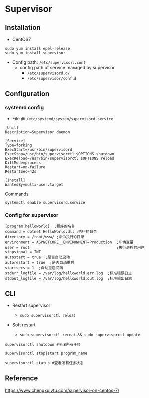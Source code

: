 # Supervisor

## Installation

- CentOS7
```bash=
sudo yum install epel-release
sudo yum install supervisor
```

- Config path: `/etc/supervisord.conf`
    - config path of service managed by supervisor
        - `/etc/supervisord.d/`
        - `/etc/supervisor/conf.d`

## Configuration
### systemd config

* File @ `/etc/systemd/system/supervisord.service`

```=
[Unit]
Description=Supervisor daemon

[Service]
Type=forking
ExecStart=/usr/bin/supervisord
ExecStop=/usr/bin/supervisorctl $OPTIONS shutdown
ExecReload=/usr/bin/supervisorctl $OPTIONS reload
KillMode=process
Restart=on-failure
RestartSec=42s

[Install]
WantedBy=multi-user.target
```

Commands

```bash=
systemctl enable supervisord.service
```

### Config for supervisor

```
[program:helloworld]  ;程序的名称
command = dotnet HelloWorld.dll ;执行的命令
directory = /root/www/ ;命令执行的目录
environment = ASPNETCORE__ENVIRONMENT=Production  ;环境变量
user = root                                       ;执行进程的用户
stopsignal = INT
autostart = true  ;是否自动启动
autorestart = true  ;是否自动重启
startsecs = 1  ;自动重启间隔
stderr_logfile = /var/log/helloworld.err.log  ;标准错误日志
stdout_logfile = /var/log/helloworld.out.log  ;标准输出日志
```

## CLI

* Restart supervisor
    - `sudo supervisorctl reload`

* Soft restart
    - `sudo supervisorctl reread && sudo supervisorctl update`

```
supervisorctl shutdown #关闭所有任务

supervisorctl stop|start program_name

supervisorctl status #查看所有任务状态
```


## Reference

<https://www.chengxulvtu.com/supervisor-on-centos-7/>